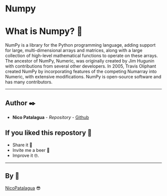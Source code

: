 # Numpy

# What is Numpy? 🤔

NumPy is a library for the Python programming language, adding support for large, multi-dimensional arrays and matrices, along with a large collection of high-level mathematical functions to operate on these arrays. The ancestor of NumPy, Numeric, was originally created by Jim Hugunin with contributions from several other developers. In 2005, Travis Oliphant created NumPy by incorporating features of the competing Numarray into Numeric, with extensive modifications. NumPy is open-source software and has many contributors. 

---

## Author ✒️

* **Nico Patalagua** - *Repository* - [Github](https://github.com/NicoPatalagua)

## If you liked this repostory 🎁
* Share it 📢
* Invite me a beer 🍺  
* Improve it 🤓.

---
## By 📌
[NicoPatalagua](https://www.instagram.com/nicopatalagua/) 😎
